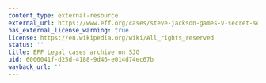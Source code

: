```yaml
---
content_type: external-resource
external_url: https://www.eff.org/cases/steve-jackson-games-v-secret-service-case-archive
has_external_license_warning: true
license: https://en.wikipedia.org/wiki/All_rights_reserved
status: ''
title: EFF Legal cases archive on SJG
uid: 6006041f-d25d-4188-9d46-e014d74ec67b
wayback_url: ''
---
```

